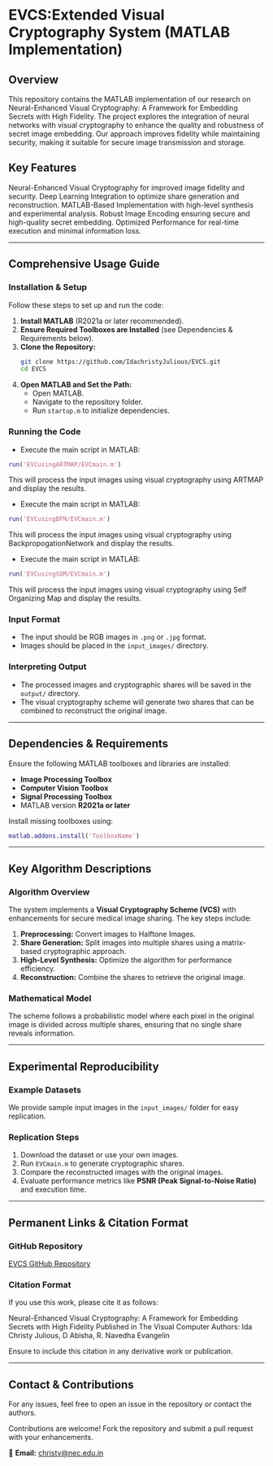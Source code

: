 # EVCS:Extended Visual Cryptography System (MATLAB Implementation)

## Overview
This repository contains the MATLAB implementation of our research on Neural-Enhanced Visual Cryptography: A Framework for Embedding Secrets with High Fidelity. The project explores the integration of neural networks with visual cryptography to enhance the quality and robustness of secret image embedding. Our approach improves fidelity while maintaining security, making it suitable for secure image transmission and storage.

##  Key Features
Neural-Enhanced Visual Cryptography for improved image fidelity and security.
Deep Learning Integration to optimize share generation and reconstruction.
MATLAB-Based Implementation with high-level synthesis and experimental analysis.
Robust Image Encoding ensuring secure and high-quality secret embedding.
Optimized Performance for real-time execution and minimal information loss.

---
##  Comprehensive Usage Guide

### **Installation & Setup**
Follow these steps to set up and run the code:

1. **Install MATLAB** (R2021a or later recommended).
2. **Ensure Required Toolboxes are Installed** (see Dependencies & Requirements below).
3. **Clone the Repository:**
   ```sh
   git clone https://github.com/IdachristyJulious/EVCS.git
   cd EVCS
   ```
4. **Open MATLAB and Set the Path:**
   - Open MATLAB.
   - Navigate to the repository folder.
   - Run `startup.m` to initialize dependencies.

### **Running the Code**
- Execute the main script in MATLAB:
```matlab
run('EVCusingARTMAP/EVCmain.m') 
```
This will process the input images using visual cryptography using ARTMAP  and display the results.

- Execute the main script in MATLAB:
```matlab
run('EVCusingBPN/EVCmain.m') 
```
This will process the input images using visual cryptography using BackpropogationNetwork  and display the results.
- Execute the main script in MATLAB:
```matlab
run('EVCusingSOM/EVCmain.m') 
```
This will process the input images using visual cryptography using Self Organizing Map  and display the results.
### **Input Format**
- The input should be RGB images in `.png` or `.jpg` format.
- Images should be placed in the `input_images/` directory.

### **Interpreting Output**
- The processed images and cryptographic shares will be saved in the `output/` directory.
- The visual cryptography scheme will generate two shares that can be combined to reconstruct the original image.

---
##  Dependencies & Requirements
Ensure the following MATLAB toolboxes and libraries are installed:

- **Image Processing Toolbox**
- **Computer Vision Toolbox**
- **Signal Processing Toolbox**
- MATLAB version **R2021a or later**

Install missing toolboxes using:
```matlab
matlab.addons.install('ToolboxName')
```

---
## Key Algorithm Descriptions
### **Algorithm Overview**
The system implements a **Visual Cryptography Scheme (VCS)** with enhancements for secure medical image sharing. The key steps include:

1. **Preprocessing:** Convert images to Halftone Images.
2. **Share Generation:** Split images into multiple shares using a matrix-based cryptographic approach.
3. **High-Level Synthesis:** Optimize the algorithm for performance efficiency.
4. **Reconstruction:** Combine the shares to retrieve the original image.

### **Mathematical Model**
The scheme follows a probabilistic model where each pixel in the original image is divided across multiple shares, ensuring that no single share reveals information.

---
##  Experimental Reproducibility
### **Example Datasets**
We provide sample input images in the `input_images/` folder for easy replication.

### **Replication Steps**
1. Download the dataset or use your own images.
2. Run `EVCmain.m` to generate cryptographic shares.
3. Compare the reconstructed images with the original images.
4. Evaluate performance metrics like **PSNR (Peak Signal-to-Noise Ratio)** and execution time.

---
## Permanent Links & Citation Format
### **GitHub Repository**
[EVCS GitHub Repository](https://github.com/IdachristyJulious/EVCS)

### **Citation Format**
If you use this work, please cite it as follows:

Neural-Enhanced Visual Cryptography: A Framework for Embedding Secrets with High Fidelity
Published in The Visual Computer
Authors: Ida Christy Julious, D Abisha, R. Navedha Evangelin

Ensure to include this citation in any derivative work or publication.

---
##  Contact & Contributions
For any issues, feel free to open an issue in the repository or contact the authors.

Contributions are welcome! Fork the repository and submit a pull request with your enhancements.

📧 **Email:** christy@nec.edu.in 
